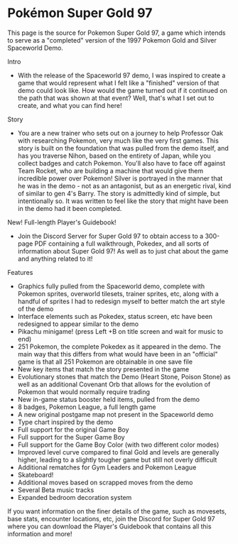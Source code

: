 # Pokémon Super Gold 97

This page is the source for Pokemon Super Gold 97, a game which intends to serve as a "completed" version of the 1997 Pokemon Gold and Silver Spaceworld Demo.

Intro
- With the release of the Spaceworld 97 demo, I was inspired to create a game that would represent what I felt like a "finished" version of that demo could look like. How would the game turned out if it continued on the path that was shown at that event? Well, that's what I set out to create, and what you can find here!

Story
- You are a new trainer who sets out on a journey to help Professor Oak with researching Pokemon, very much like the very first games. This story is built on the foundation that was pulled from the demo itself, and has you traverse Nihon, based on the entirety of Japan, while you collect badges and catch Pokemon. You'll also have to face off against Team Rocket, who are building a machine that would give them incredible power over Pokemon! Silver is portrayed in the manner that he was in the demo - not as an antagonist, but as an energetic rival, kind of similar to gen 4's Barry. The story is admittedly kind of simple, but intentionally so. It was written to feel like the story that might have been in the demo had it been completed.

New! Full-length Player's Guidebook!
- Join the Discord Server for Super Gold 97 to obtain access to a 300-page PDF containing a full walkthrough, Pokedex, and all sorts of information about Super Gold 97! As well as to just chat about the game and anything related to it!

Features
- Graphics fully pulled from the Spaceworld demo, complete with Pokemon sprites, overworld tilesets, trainer sprites, etc, along with a handful of sprites I had to redesign myself to better match the art style of the demo
- Interface elements such as Pokedex, status screen, etc have been redesigned to appear similar to the demo
- Pikachu minigame! (press Left +B on title screen and wait for music to end)
- 251 Pokemon, the complete Pokedex as it appeared in the demo. The main way that this differs from what would have been in an "official" game is that all 251 Pokemon are obtainable in one save file
- New key items that match the story presented in the game
- Evolutionary stones that match the Demo (Heart Stone, Poison Stone) as well as an additional Covenant Orb that allows for the evolution of Pokemon that would normally require trading
- New in-game status booster held items, pulled from the demo
- 8 badges, Pokemon League, a full length game
- A new original postgame map not present in the Spaceworld demo
- Type chart inspired by the demo
- Full support for the original Game Boy
- Full support for the Super Game Boy
- Full support for the Game Boy Color (with two different color modes)
- Improved level curve compared to final Gold and levels are generally higher, leading to a slightly tougher game but still not overly difficult
- Additional rematches for Gym Leaders and Pokemon League
- Skateboard!
- Additional moves based on scrapped moves from the demo
- Several Beta music tracks
- Expanded bedroom decoration system

If you want information on the finer details of the game, such as movesets, base stats, encounter locations, etc, join the Discord for Super Gold 97 where you can download the Player's Guidebook that contains all this information and more!
